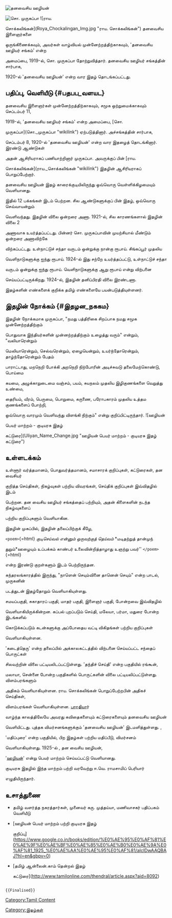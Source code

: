 ![தனவைசிய ஊழியன்](Dhana_vaisiya_ooliyan_magazine.jpg "தனவைசிய ஊழியன்")
![சொ. முருகப்பா](Murugappa_new_1.jpg "சொ. முருகப்பா") ![ராய.
சொக்கலிங்கன்](Roya_Chockalingan_Img.jpg "ராய. சொக்கலிங்கன்") தனவைசிய இளைஞர்களை
ஒருங்கிணைக்கவும், அவர்கள் வாழ்வியல் முன்னேற்றத்திற்காகவும், 'தனவைசிய ஊழியர் சங்கம்' என்ற
அமைப்பை, 1919-ல், சொ. முருகப்பா தோற்றுவித்தார். தனவைசிய ஊழியர் சங்கத்தின் சார்பாக,
1920-ல் 'தனவைசிய ஊழியன்' என்ற வார இதழ் தொடங்கப்பட்டது.

## பதிப்பு, வெளியீடு {#பதபப_வளயட}

தனவைசிய இளைஞர்கள் முன்னேற்றத்திற்காகவும், சமூக ஒற்றுமைக்காகவும் செப்டம்பர் 11,
1919-ல், 'தனவைசிய ஊழியர் சங்கம்' என்ற அமைப்பை, [சொ.
முருகப்பா](சொ._முருகப்பா "wikilink") ஏற்படுத்தினார். அச்சங்கத்தின் சார்பாக,
செப்டம்பர் 8, 1920-ல் 'தனவைசிய ஊழியன்' என்ற வார இதழைத் தொடங்கினார். இரண்டு ஆண்டுகள்
அதன் ஆசிரியராகப் பணியாற்றினார் முருகப்பா. அவருக்குப் பின் [ராய.
சொக்கலிங்கன்](ராய._சொக்கலிங்கன் "wikilink") இதழின் ஆசிரியராகப் பொறுப்பேற்றார்.

தனவைசிய ஊழியன் இதழ் காரைக்குடியிலிருந்து ஒவ்வொரு வெள்ளிக்கிழமையும் வெளியானது.
இதில் 12 பக்கங்கள் இடம் பெற்றன. சில ஆண்டுகளுக்குப் பின் இதழ், ஒவ்வொரு செவ்வாயன்றும்
வெளிவந்தது. இதழின் விலை ஒன்றரை அணா. 1921-ல், சில காரணங்களால் இதழின் விலை 2
அணாவாக உயர்த்தப்பட்டது. பின்னர் சொ. முருகப்பாவின் முயற்சியால் மீண்டும் ஒன்றரை அணாவிற்கே
விற்கப்பட்டது. உள்நாட்டுச் சந்தா வருடம் ஒன்றுக்கு நான்கு ரூபாய். சிங்கப்பூர் முதலிய
வெளிநாடுகளுக்கு ஐந்து ரூபாய். 1924-ல் இது சற்றே உயர்த்தப்பட்டு, உள்நாட்டுச் சந்தா
வருடம் ஒன்றுக்கு ஐந்து ரூபாய். வெளிநாடுகளுக்கு ஆறு ரூபாய் என்று விற்பனை
செய்யப்பட்டிருக்கிறது. 1924-ல், இதழின் தனிப்பிரதி விலை இரண்டணா.

இதழ்களின் எண்களைக் குறிக்க தமிழ் எண்களையே பயன்படுத்தியுள்ளனர்.

## இதழின் நோக்கம் {#இதழன_நககம}

இதழின் நோக்கமாக முருகப்பா, "நமது பத்திரிகை சிறப்பாக நமது சமூக முன்னேற்றத்திற்கும்
பொதுவாக இந்தியர்களின் முன்னற்றத்திற்கும் உழைத்து வரும்" என்றும், "வலியாரென்றும்
மெலியாரென்றும், செல்வரென்றும், ஏழையென்றும், உயர்ந்தோரென்றும், தாழ்ந்தோரென்றும் பேதம்
பாராட்டாது, மறநெறி போக்கி அறநெறி நிற்போரின் அடிச்சுவடு தலைமேற்கொண்டு, பொய்மை
கயமை, அழுக்காறுடைமை வஞ்சம், பயம், சுயநலம் முதலிய இழிகுணங்களை வெறுத்து உண்மை,
தைரியம், வீரம், பெருமை, பொறுமை, கருணை, பரோபகாரம் முதலிய உத்தம குணங்களைப் போற்றி,
ஒவ்வொரு வாரமும் வெளிவந்து விளங்கி நிற்கும்" என்று குறிப்பிட்டிருந்தார். ![ஊழியன்
பெயர் மாற்றம் - குடியரசு இதழ்
கட்டுரை](Uliyan_Name_Change.jpg "ஊழியன் பெயர் மாற்றம் - குடியரசு இதழ் கட்டுரை")

## உள்ளடக்கம்

உள்ளூர் வர்த்தமானம், பொதுவர்த்தமானம், சமாசாரக் குறிப்புகள், கட்டுரைகள், தன வைசியர்
குறித்த செய்திகள், நிகழ்வுகள் பற்றிய விவரங்கள், செய்திக் குறிப்புகள் இவ்விதழில் இடம்
பெற்றன. தன வைசிய ஊழியர் சங்கத்தைப் பற்றியும், அதன் கிளைகளின் நடந்த நிகழ்வுகளைப்
பற்றிய குறிப்புகளும் வெளியாகின.

இதழின் முகப்பில், இதழின் தலைப்பிற்குக் கீழே,

`<poem>`{=html} *குடிசெய்வல் என்னும் ஒருவற்குத் தெய்வம்* *மடிதற்றுத் தான்முந்
துறும்*ஊழையும் உப்பக்கம் காண்பர் உலைவின்றித்தாழாது உஞற்று பவர்\'\' `</poem>`{=html}
என்ற இரண்டு குறள்களும் இடம் பெற்றிருந்தன.

கந்தரலங்காரத்தில் இருந்து, "நாளென் செயும்வினை தானென் செயும்" என்ற பாடல், முருகனின்
படத்துடன் இதழ்தோறும் வெளியாகியுள்ளது.

சமயப்பகுதி, சுகாதாரப் பகுதி, மாதர் பகுதி, இளைஞர் பகுதி, போன்றவை இவ்விதழில்
வெளியாகியிருக்கின்றன. கப்பல் புறப்படும் செய்தி, மலேயா, பர்மா, மதுரை போன்ற இடங்களில்
கொடுக்கப்படும் கடன்களுக்கு அப்போதைய வட்டி விகிதங்கள் பற்றிய குறிப்புகள்
வெளியாகியுள்ளன.

'கடைத்தெரு' என்ற தலைப்பில் அக்காலகட்டத்தில் விற்பனை செய்யப்பட்ட சந்தைப் பொருட்கள்
சிலவற்றின் விலை பட்டியலிடப்பட்டுள்ளது. 'தந்திச் செய்தி' என்ற பகுதியில் ரங்கூன்,
மலாயா, சென்னை போன்ற பகுதிகளில் பொருட்களின் விலை பட்டியலிப்பட்டுள்ளது. விளம்பரங்களும்
அதிகம் வெளியாகியுள்ளன. ராய. சொக்கலிங்கன் பொறுப்பேற்றபின் அதிகச் செய்திகள்,
விளம்பரங்கள் வெளியாகியுள்ளன. [பாரதிய](சி.சுப்ரமணிய_பாரதியார் "wikilink")ார்
வாழ்ந்த காலத்திலேயே அவரது கவிதைகளையும் கட்டுரைகளையும் தனவைசிய ஊழியன்
வெளியிட்டது. புத்தக விமர்சனங்களுக்கும் 'தனவைசிய ஊழியன்' இடமளித்துள்ளது. ,
'மதிப்புரை' என்ற பகுதியில், பிற இதழ்கள் பற்றிய மதிப்பீடு, விமர்சனம்
வெளியாகியுள்ளது. 1925-ல் , தன வைசிய ஊழியன்,
'[ஊழியன்](ஊழியன்_(இதழ்) "wikilink")' என்று பெயர் மாற்றம் செய்யப்பட்டு வெளியானது.
குடியரசு இதழில் இந்த மாற்றம் பற்றி வரவேற்று ஈ.வெ. ராமசாமிப் பெரியார்
எழுதியிருந்தார்.

## உசாத்துணை

-   தமிழ் வளர்த்த நகரத்தார்கள், முனைவர் கரு. முத்தய்யா, மணிவாசகர் பதிப்பகம் வெளியீடு
-   [ஊழியன் பெயர் மாற்றம் பற்றி குடியரசு இதழ்
    குறிப்பு](https://www.google.co.in/books/edition/%E0%AE%95%E0%AF%81%E0%AE%9F%E0%AE%BF%E0%AE%85%E0%AE%B0%E0%AE%9A%E0%AF%81_1925_%E0%AE%AA%E0%AE%95%E0%AF%81/aIclDwAAQBAJ?hl=en&gbpv=0)
-   [தமிழ் ஆன்லைன்.காம் தென்றல் இதழ்
    கட்டுரை](http://www.tamilonline.com/thendral/article.aspx?aid=8092)

```{=mediawiki}
{{Finalised}}
```
[Category:Tamil Content](Category:Tamil_Content "wikilink")
[Category:இதழ்கள்](Category:இதழ்கள் "wikilink")
